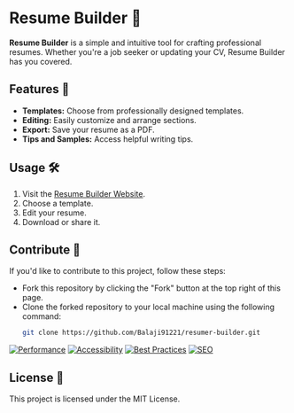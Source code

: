 # Resume Builder 📄

**Resume Builder** is a simple and intuitive tool for crafting professional resumes. Whether you're a job seeker or updating your CV, Resume Builder has you covered.

## Features 🚀

- **Templates:** Choose from professionally designed templates.
- **Editing:** Easily customize and arrange sections.
- **Export:** Save your resume as a PDF.
- **Tips and Samples:** Access helpful writing tips.

## Usage 🛠

1. Visit the [Resume Builder Website](https://resume-builder-balaji.netlify.app/).
2. Choose a template.
3. Edit your resume.
4. Download or share it.

## Contribute 🤝

If you'd like to contribute to this project, follow these steps:

- Fork this repository by clicking the "Fork" button at the top right of this page.
- Clone the forked repository to your local machine using the following command:
  ```bash
  git clone https://github.com/Balaji91221/resumer-builder.git


[![Performance](https://img.shields.io/badge/Performance-98-green)](https://developers.google.com/web/tools/lighthouse)
[![Accessibility](https://img.shields.io/badge/Accessibility-94-brightgreen)](https://developers.google.com/web/tools/lighthouse)
[![Best Practices](https://img.shields.io/badge/Best_Practices-100-blue)](https://developers.google.com/web/tools/lighthouse)
[![SEO](https://img.shields.io/badge/SEO-83-orange)](https://developers.google.com/web/tools/lighthouse)

## License 📝
This project is licensed under the MIT License.
